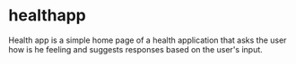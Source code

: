 # healthapp

Health app is a simple home page of a health application that asks the user how is he feeling and suggests responses based on the user's input.
